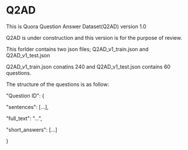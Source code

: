 # Q2AD

This is Quora Question Answer Dataset(Q2AD) version 1.0

Q2AD is under construction and this version is for the purpose of review.

This forlder contains two json files; Q2AD_v1_train.json and Q2AD_v1_test.json

Q2AD_v1_train.json conatins 240 and Q2AD_v1_test.json contains 60 questions.

The structure of the questions is as follow:
 
"Question ID": {
  
   "sentences": [...],
  
   "full_text": "...",
  
   "short_answers": [...]
  
  }
